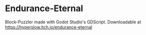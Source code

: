 # Endurance-Eternal
Block-Puzzler made with Godot Studio's GDScript.
Downloadable at https://hyperslow.itch.io/endurance-eternal
